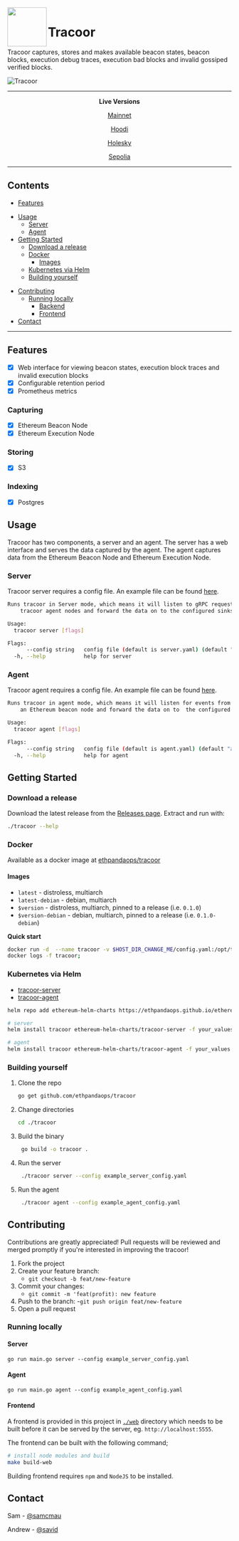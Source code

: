 <img align="left" src="./web/src/assets//logo.png" width="88">
<h1>Tracoor</h1>

Tracoor captures, stores and makes available beacon states, beacon blocks, execution debug traces, execution bad blocks and invalid gossiped verified blocks.

![Tracoor](./tracooor.png)

----------

<p align="center">
  <b> Live Versions </b>
</p>
<p align="center">
  <a href="https://tracoor.mainnet.ethpandaops.io" target="_blank">Mainnet</a>
</p>
<p align="center">
  <a href="https://tracoor.hoodi.ethpandaops.io" target="_blank">Hoodi</a>
</p>
<p align="center">
  <a href="https://tracoor.holesky.ethpandaops.io" target="_blank">Holesky</a>
</p>
<p align="center">
  <a href="https://tracoor.sepolia.ethpandaops.io" target="_blank">Sepolia</a>
</p>

----------
## Contents

* [Features](#features)
- [Usage](#usage) 
  * [Server](#server)
  * [Agent](#agent)
- [Getting Started](#getting-started)
  * [Download a release](#download-a-release)
  * [Docker](#docker)
    + [Images](#images)
  * [Kubernetes via Helm](#kubernetes-via-helm)
  * [Building yourself](#building-yourself)
* [Contributing](#contributing)
  + [Running locally](#running-locally)
    - [Backend](#backend)
    - [Frontend](#frontend)
* [Contact](#contact)

----------


## Features

* [x] Web interface for viewing beacon states, execution block traces and invalid execution blocks
* [x] Configurable retention period
* [x] Prometheus metrics

### Capturing

* [x] Ethereum Beacon Node
* [x] Ethereum Execution Node

### Storing

* [x] S3

### Indexing

* [x] Postgres

## Usage

Tracoor has two components, a server and an agent. The server has a web interface and serves the data captured by the agent. The agent captures data from the Ethereum Beacon Node and Ethereum Execution Node.

### Server

Tracoor server requires a config file. An example file can be found [here](https://github.com/ethpandaops/tracoor/blob/master/example_server_config.yaml).

```bash
Runs tracoor in Server mode, which means it will listen to gRPC requests from
	tracoor agent nodes and forward the data on to the configured sinks.

Usage:
  tracoor server [flags]

Flags:
      --config string   config file (default is server.yaml) (default "server.yaml")
  -h, --help            help for server
```

### Agent

Tracoor agent requires a config file. An example file can be found [here](https://github.com/ethpandaops/tracoor/blob/master/example_agent_config.yaml).

```bash
Runs tracoor in agent mode, which means it will listen for events from
	an Ethereum beacon node and forward the data on to 	the configured sinks.

Usage:
  tracoor agent [flags]

Flags:
      --config string   config file (default is agent.yaml) (default "agent.yaml")
  -h, --help            help for agent
```

## Getting Started

### Download a release

Download the latest release from the [Releases page](https://github.com/ethpandaops/tracoor/releases). Extract and run with:

```bash
./tracoor --help
```

### Docker

Available as a docker image at [ethpandaops/tracoor](https://hub.docker.com/r/ethpandaops/tracoor/tags)
#### Images

- `latest` - distroless, multiarch
- `latest-debian` - debian, multiarch
- `$version` - distroless, multiarch, pinned to a release (i.e. `0.1.0`)
- `$version-debian` - debian, multiarch, pinned to a release (i.e. `0.1.0-debian`)

**Quick start**

```bash
docker run -d  --name tracoor -v $HOST_DIR_CHANGE_ME/config.yaml:/opt/tracoor/config.yaml -p 9090:9090 -p 5555:5555 -it ethpandaops/tracoor:latest server --config /opt/tracoor/config.yaml;
docker logs -f tracoor;
```

### Kubernetes via Helm

- [tracoor-server](https://github.com/skylenet/ethereum-helm-charts/tree/master/charts/tracoor-server)
- [tracoor-agent](https://github.com/skylenet/ethereum-helm-charts/tree/master/charts/tracoor-agent)

```bash
helm repo add ethereum-helm-charts https://ethpandaops.github.io/ethereum-helm-charts

# server
helm install tracoor ethereum-helm-charts/tracoor-server -f your_values.yaml

# agent
helm install tracoor ethereum-helm-charts/tracoor-agent -f your_values.yaml
```

### Building yourself

1. Clone the repo
   ```sh
   go get github.com/ethpandaops/tracoor
   ```
1. Change directories
   ```sh
   cd ./tracoor
   ```
1. Build the binary
   ```sh  
    go build -o tracoor .
   ```
1. Run the server
   ```sh  
    ./tracoor server --config example_server_config.yaml
   ```
1. Run the agent
   ```sh  
    ./tracoor agent --config example_agent_config.yaml
   ```

## Contributing

Contributions are greatly appreciated! Pull requests will be reviewed and merged promptly if you're interested in improving the tracoor!

1. Fork the project
1. Create your feature branch:
    - `git checkout -b feat/new-feature`
1. Commit your changes:
    - `git commit -m 'feat(profit): new feature`
1. Push to the branch:
    -`git push origin feat/new-feature`
1. Open a pull request

### Running locally
#### Server
```
go run main.go server --config example_server_config.yaml
```

#### Agent
```
go run main.go agent --config example_agent_config.yaml
```

#### Frontend

A frontend is provided in this project in [`./web`](https://github.com/ethpandaops/tracoor/blob/master/example_config.yaml) directory which needs to be built before it can be served by the server, eg. `http://localhost:5555`.

The frontend can be built with the following command;
```bash
# install node modules and build
make build-web
```

Building frontend requires `npm` and `NodeJS` to be installed.


## Contact

Sam - [@samcmau](https://twitter.com/samcmau)

Andrew - [@savid](https://twitter.com/Savid)
